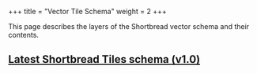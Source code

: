 +++
title = "Vector Tile Schema"
weight = 2
+++

This page describes the layers of the Shortbread vector schema and their contents.

## [Latest Shortbread Tiles schema (v1.0)](./1.0/)
